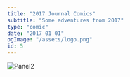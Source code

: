 ```yaml
---
title: "2017 Journal Comics"
subtitle: "Some adventures from 2017"
type: "comic"
date: "2017 01 01"
ogImage: "/assets/logo.png"
id: 5
---
```


![Panel2](../../../images/japan2017/2017-japantravel-10.jpg)